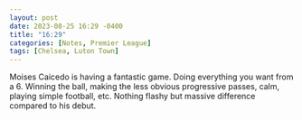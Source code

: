 ```yaml
---
layout: post
date: 2023-08-25 16:29 -0400
title: "16:29"
categories: [Notes, Premier League]
tags: [Chelsea, Luton Town]
---
```


Moises Caicedo is having a fantastic game. Doing everything you want from a 6. Winning the ball, making the less obvious progressive passes, calm, playing simple football, etc. Nothing flashy but massive difference compared to his debut. 


